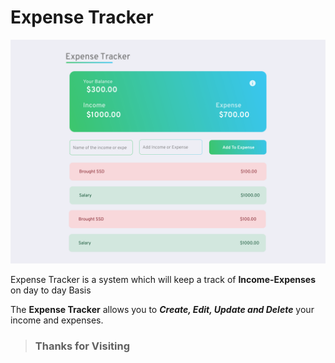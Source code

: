 # Expense Tracker

![Design](https://github.com/nivethjunnithan/Javascript-Applications/blob/main/Expense%20Tracker/Design/Expense%20Tracker.png?raw=true)

Expense Tracker is a system which will keep a track of **Income-Expenses** on day to day Basis

The **Expense Tracker** allows you to **_Create, Edit, Update and Delete_** your income and expenses.

> ### Thanks for Visiting
